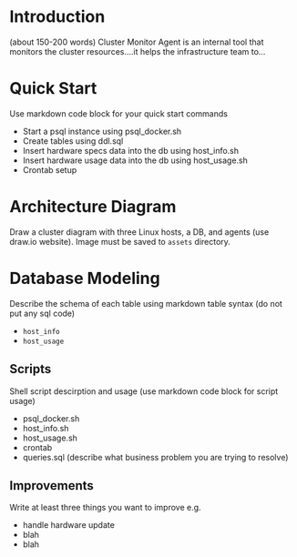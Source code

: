 # Introduction
(about 150-200 words)
Cluster Monitor Agent is an internal tool that monitors the cluster resources....it helps the infrastructure team to...

# Quick Start
Use markdown code block for your quick start commands
- Start a psql instance using psql_docker.sh
- Create tables using ddl.sql
- Insert hardware specs data into the db using host_info.sh
- Insert hardware usage data into the db using host_usage.sh
- Crontab setup

# Architecture Diagram
Draw a cluster diagram with three Linux hosts, a DB, and agents (use draw.io website). Image must be saved to `assets` directory.

# Database Modeling
Describe the schema of each table using markdown table syntax (do not put any sql code)
- `host_info`
- `host_usage`

## Scripts
Shell script descirption and usage (use markdown code block for script usage)
- psql_docker.sh
- host_info.sh
- host_usage.sh
- crontab
- queries.sql (describe what business problem you are trying to resolve)

## Improvements 
Write at least three things you want to improve 
e.g. 
- handle hardware update 
- blah
- blah